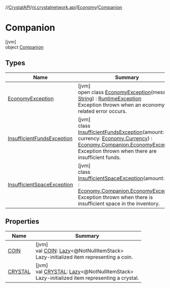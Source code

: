//[CrystalAPI](../../../../index.md)/[nl.crystalnetwork.api](../../index.md)/[Economy](../index.md)/[Companion](index.md)

# Companion

[jvm]\
object [Companion](index.md)

## Types

| Name | Summary |
|---|---|
| [EconomyException](-economy-exception/index.md) | [jvm]<br>open class [EconomyException](-economy-exception/index.md)(message: [String](https://kotlinlang.org/api/latest/jvm/stdlib/kotlin/-string/index.html)) : [RuntimeException](https://docs.oracle.com/javase/8/docs/api/java/lang/RuntimeException.html)<br>Exception thrown when an economy-related error occurs. |
| [InsufficientFundsException](-insufficient-funds-exception/index.md) | [jvm]<br>class [InsufficientFundsException](-insufficient-funds-exception/index.md)(amount: [Int](https://kotlinlang.org/api/latest/jvm/stdlib/kotlin/-int/index.html), currency: [Economy.Currency](../-currency/index.md)) : [Economy.Companion.EconomyException](-economy-exception/index.md)<br>Exception thrown when there are insufficient funds. |
| [InsufficientSpaceException](-insufficient-space-exception/index.md) | [jvm]<br>class [InsufficientSpaceException](-insufficient-space-exception/index.md)(amount: [Int](https://kotlinlang.org/api/latest/jvm/stdlib/kotlin/-int/index.html)) : [Economy.Companion.EconomyException](-economy-exception/index.md)<br>Exception thrown when there is insufficient space in the inventory. |

## Properties

| Name | Summary |
|---|---|
| [COIN](-c-o-i-n.md) | [jvm]<br>val [COIN](-c-o-i-n.md): [Lazy](https://kotlinlang.org/api/latest/jvm/stdlib/kotlin/-lazy/index.html)&lt;@NotNullItemStack&gt;<br>Lazy-initialized item representing a coin. |
| [CRYSTAL](-c-r-y-s-t-a-l.md) | [jvm]<br>val [CRYSTAL](-c-r-y-s-t-a-l.md): [Lazy](https://kotlinlang.org/api/latest/jvm/stdlib/kotlin/-lazy/index.html)&lt;@NotNullItemStack&gt;<br>Lazy-initialized item representing a crystal. |
